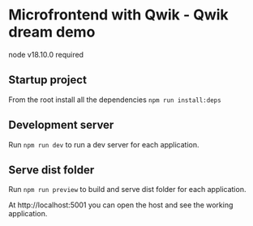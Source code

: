 # Microfrontend with Qwik - Qwik dream demo

node v18.10.0 required

## Startup project

From the root install all the dependencies `npm run install:deps`

## Development server

Run `npm run dev` to run a dev server for each application.

## Serve dist folder

Run `npm run preview` to build and serve dist folder for each application.

At http://localhost:5001 you can open the host and see the working application.


